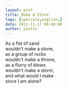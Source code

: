 ```yaml
---
layout: post
title: Make A Storm
tags: [speciale,english,]
date: 2011-11-17 08:49:00
author: pietro
---
```

As a fist of sand<br/>wouldn't make a stone,<br/>as a group of rocks<br/>wouldn't make a throne,<br/>as a flurry of blows<br/>wouldn't make a storm,<br/>and what would I make<br/>since I am alone?
